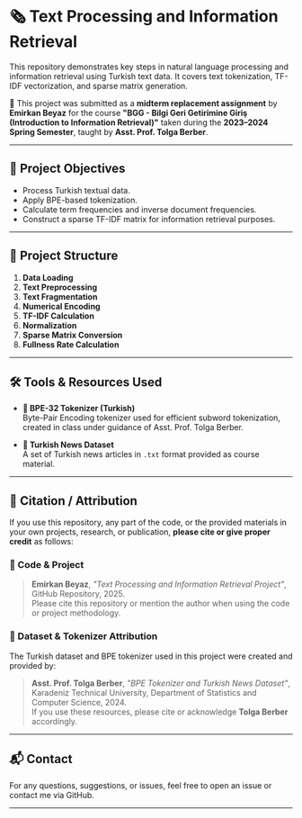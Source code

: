 # 🗞️ Text Processing and Information Retrieval

This repository demonstrates key steps in natural language processing and information retrieval using Turkish text data. It covers text tokenization, TF-IDF vectorization, and sparse matrix generation.

📌 This project was submitted as a **midterm replacement assignment** by **Emirkan Beyaz** for the course **"BGG - Bilgi Geri Getirimine Giriş (Introduction to Information Retrieval)"** taken during the **2023–2024 Spring Semester**, taught by **Asst. Prof. Tolga Berber**.

---

## 🎯 Project Objectives

- Process Turkish textual data.
- Apply BPE-based tokenization.
- Calculate term frequencies and inverse document frequencies.
- Construct a sparse TF-IDF matrix for information retrieval purposes.

---

## 🧩 Project Structure

1. **Data Loading**  
2. **Text Preprocessing**  
3. **Text Fragmentation**  
4. **Numerical Encoding**  
5. **TF-IDF Calculation**  
6. **Normalization**  
7. **Sparse Matrix Conversion**  
8. **Fullness Rate Calculation**

---

## 🛠️ Tools & Resources Used

- **🧠 BPE-32 Tokenizer (Turkish)**  
  Byte-Pair Encoding tokenizer used for efficient subword tokenization, created in class under guidance of Asst. Prof. Tolga Berber.

- **📰 Turkish News Dataset**  
  A set of Turkish news articles in `.txt` format provided as course material.

---

## 📌 Citation / Attribution

If you use this repository, any part of the code, or the provided materials in your own projects, research, or publication, **please cite or give proper credit** as follows:

### 🔹 Code & Project

> **Emirkan Beyaz**, *"Text Processing and Information Retrieval Project"*, GitHub Repository, 2025.  
> Please cite this repository or mention the author when using the code or project methodology.

### 🔹 Dataset & Tokenizer Attribution

The Turkish dataset and BPE tokenizer used in this project were created and provided by:

> **Asst. Prof. Tolga Berber**, *"BPE Tokenizer and Turkish News Dataset"*,  
> Karadeniz Technical University, Department of Statistics and Computer Science, 2024.  
> If you use these resources, please cite or acknowledge **Tolga Berber** accordingly.

---

## 📬 Contact

For any questions, suggestions, or issues, feel free to open an issue or contact me via GitHub.

---

